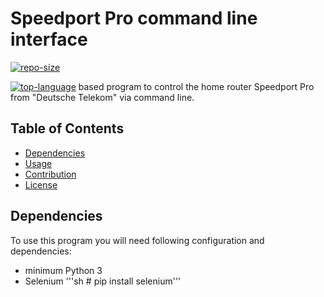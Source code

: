 # Speedport Pro command line interface

[![repo-size](https://img.shields.io/github/repo-size/tb1402/speedport_pro_cli?color=red)](https://github.com/tb1402/speedport_pro_cli/)

[![top-language](https://img.shields.io/github/languages/top/tb1402/speedport_pro_cli?color=red)](https://github.com/tb1402/speedport_pro_cli/) based program to control the home router Speedport Pro from "Deutsche Telekom" via command line.

## Table of Contents
- [Dependencies](#dependencies)
- [Usage](#usage)
- [Contribution](#contribution)
- [License](#license)

## Dependencies
To use this program you will need following configuration and dependencies:
- minimum Python 3
- Selenium '''sh # pip install selenium'''
